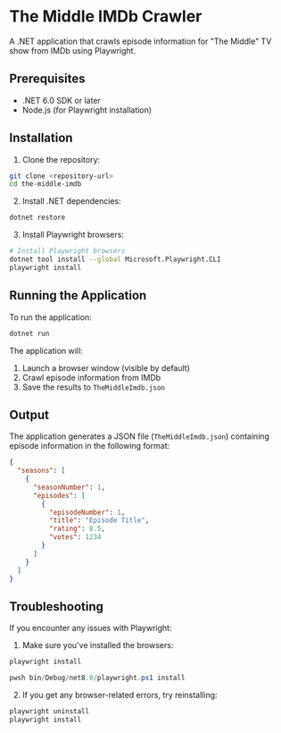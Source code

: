 # The Middle IMDb Crawler

A .NET application that crawls episode information for "The Middle" TV show from IMDb using Playwright.

## Prerequisites

- .NET 6.0 SDK or later
- Node.js (for Playwright installation)

## Installation

1. Clone the repository:
```bash
git clone <repository-url>
cd the-middle-imdb
```

2. Install .NET dependencies:
```bash
dotnet restore
```

3. Install Playwright browsers:
```bash
# Install Playwright browsers
dotnet tool install --global Microsoft.Playwright.CLI
playwright install
```

## Running the Application

To run the application:

```bash
dotnet run
```

The application will:
1. Launch a browser window (visible by default)
2. Crawl episode information from IMDb
3. Save the results to `TheMiddleImdb.json`

## Output

The application generates a JSON file (`TheMiddleImdb.json`) containing episode information in the following format:

```json
{
  "seasons": [
    {
      "seasonNumber": 1,
      "episodes": [
        {
          "episodeNumber": 1,
          "title": "Episode Title",
          "rating": 8.5,
          "votes": 1234
        }
      ]
    }
  ]
}
```

## Troubleshooting

If you encounter any issues with Playwright:

1. Make sure you've installed the browsers:
```bash
playwright install
```

```powershell
pwsh bin/Debug/net8.0/playwright.ps1 install
```

2. If you get any browser-related errors, try reinstalling:
```bash
playwright uninstall
playwright install
```
